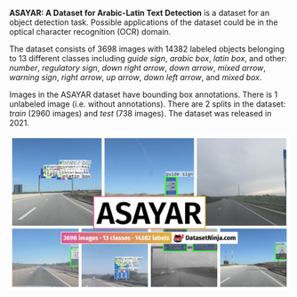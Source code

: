 **ASAYAR: A Dataset for Arabic-Latin Text Detection** is a dataset for an object detection task. Possible applications of the dataset could be in the optical character recognition (OCR) domain. 

The dataset consists of 3698 images with 14382 labeled objects belonging to 13 different classes including *guide sign*, *arabic box*, *latin box*, and other: *number*, *regulatory sign*, *down right arrow*, *down arrow*, *mixed arrow*, *warning sign*, *right arrow*, *up arrow*, *down left arrow*, and *mixed box*.

Images in the ASAYAR dataset have bounding box annotations. There is 1 unlabeled image (i.e. without annotations). There are 2 splits in the dataset: *train* (2960 images) and *test* (738 images). The dataset was released in 2021.

<img src="https://github.com/dataset-ninja/asayar/raw/main/visualizations/poster.png">
